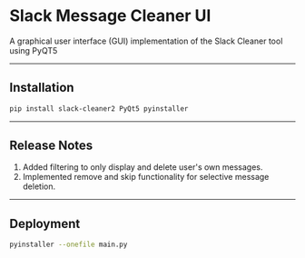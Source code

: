 # Slack Message Cleaner UI

A graphical user interface (GUI) implementation of the Slack Cleaner tool using PyQT5

---

## Installation

```bash
pip install slack-cleaner2 PyQt5 pyinstaller
```

---

## Release Notes
1. Added filtering to only display and delete user's own messages.
2. Implemented remove and skip functionality for selective message deletion.

---

## Deployment

```bash
pyinstaller --onefile main.py
```